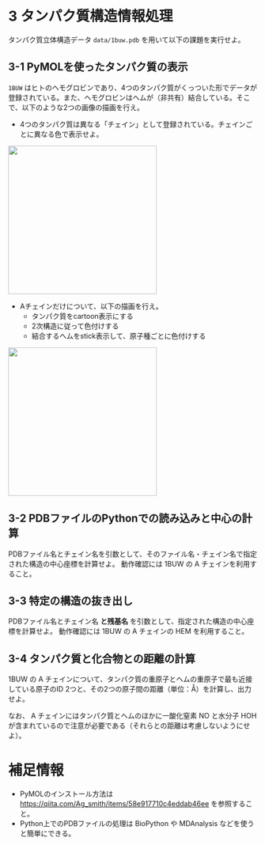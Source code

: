 # 3 タンパク質構造情報処理

タンパク質立体構造データ `data/1buw.pdb` を用いて以下の課題を実行せよ。

## 3-1 PyMOLを使ったタンパク質の表示

`1BUW` はヒトのヘモグロビンであり、4つのタンパク質がくっついた形でデータが登録されている。また、ヘモグロビンはヘムが（非共有）結合している。そこで、以下のような2つの画像の描画を行え。

- 4つのタンパク質は異なる「チェイン」として登録されている。チェインごとに異なる色で表示せよ。

<img src="https://user-images.githubusercontent.com/6902135/229275018-ebd4d3d9-3972-486c-a8df-065f4c129da0.png" style="width:300px">

- Aチェインだけについて、以下の描画を行え。
  - タンパク質をcartoon表示にする
  - 2次構造に従って色付けする
  - 結合するヘムをstick表示して、原子種ごとに色付けする

<img src="https://user-images.githubusercontent.com/6902135/229275151-7c6fe2d5-b3ec-494c-a007-ca291ab3f878.png" style="width:300px">


## 3-2 PDBファイルのPythonでの読み込みと中心の計算
PDBファイル名とチェイン名を引数として、そのファイル名・チェイン名で指定された構造の中心座標を計算せよ。
動作確認には 1BUW の A チェインを利用すること。

## 3-3 特定の構造の抜き出し
PDBファイル名とチェイン名 **と残基名** を引数として、指定された構造の中心座標を計算せよ。
動作確認には 1BUW の A チェインの HEM を利用すること。

## 3-4 タンパク質と化合物との距離の計算
1BUW の A チェインについて、タンパク質の重原子とヘムの重原子で最も近接している原子のID 2つと、その2つの原子間の距離（単位：Å）を計算し、出力せよ。

なお、 A チェインにはタンパク質とヘムのほかに一酸化窒素 NO と水分子 HOH が含まれているので注意が必要である（それらとの距離は考慮しないようにせよ）。


# 補足情報

- PyMOLのインストール方法は https://qiita.com/Ag_smith/items/58e917710c4eddab46ee を参照すること。
- Python上でのPDBファイルの処理は BioPython や MDAnalysis などを使うと簡単にできる。